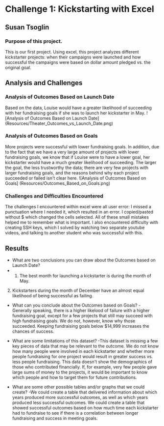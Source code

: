 # Challenge 1: Kickstarting with Excel

## Susan Tsoglin

### Purpose of this project.
This is our first project. Using excel, this project analyzes different kickstarter projects: when their campaigns were launched and how successful the campaigns were based on dollar amount pledged vs. the original goal.

## Analysis and Challenges

### Analysis of Outcomes Based on Launch Date
Based on the data, Louise would have a greater likelihood of succeeding with her fundraising goals if she was to launch her kickstarter in May.
![Analysis of Outcomes Based on Launch Date] (Resources/Theater_Outcomes_vs_Launch_Date.png)

### Analysis of Outcomes Based on Goals
More projects were successful with lower fundraising goals. In addition, due to the fact that we have a very large amount of projects with lower fundraising goals, we know that if Louise were to have a lower goal, her kickstarter would have a much greater likelihood of succeeding. The larger the goal, the less trustworthy the data; there are very few projects with larger fundraising goals, and the reasons behind why each project succeeded or failed isn't clear here.
![Analysis of Outcomes Based on Goals] (Resources/Outcomes_Based_on_Goals.png)

### Challenges and Difficulties Encountered
The challenges I encountered within excel were all user error: I missed a punctuation where I needed it, which resulted in an error. I copied/pasted without $ which changed the cells selected. All of these small mistakes helped me to remember what is important. I also encountered difficulty with creating SSH keys, which I solved by watching two separate youtube videos, and talking to another student who was successful with this.

## Results

- What are two conclusions you can draw about the Outcomes based on Launch Date?
- 1. The best month for launching a kickstarter is during the month of May.
2. Kickstarters during the month of December have an almost equal likelihood of being successful as failing.

- What can you conclude about the Outcomes based on Goals?
-Generally speaking, there is a higher likelood of failure with a higher fundraising goal, except for a few projects that still may succeed with high fundraising goals. We do not, however, know why those succeeded. Keeping fundraising goals below $14,999 increases the chances of success.

- What are some limitations of this dataset?
-This dataset is missing a few key pieces of data that may be relevant to the outcome. We do not know how many people were involved in each kickstarter and whether more people fundraising for one project would result in greater success vs. less people fundraising. This data doesn't show the demographics of those who contributed financially. If, for example, very few people gave large sums of money to the projects, it would be important to know which people and how to target them for future contributions.

- What are some other possible tables and/or graphs that we could create?
-We could create a table that delivered information about which years produced more successful outcomes, as well as which years produced less successful outcomes. We could create a table that showed successful outcomes based on how much time each kickstarter had to fundraise to see if there is a correlation between longer fundraising and success in meeting goals.

